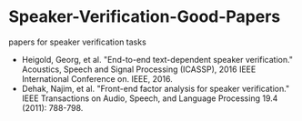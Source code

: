 # Speaker-Verification-Good-Papers
papers for speaker verification tasks

- Heigold, Georg, et al. "End-to-end text-dependent speaker verification." Acoustics, Speech and Signal Processing (ICASSP), 2016 IEEE International Conference on. IEEE, 2016.
- Dehak, Najim, et al. "Front-end factor analysis for speaker verification." IEEE Transactions on Audio, Speech, and Language Processing 19.4 (2011): 788-798.
